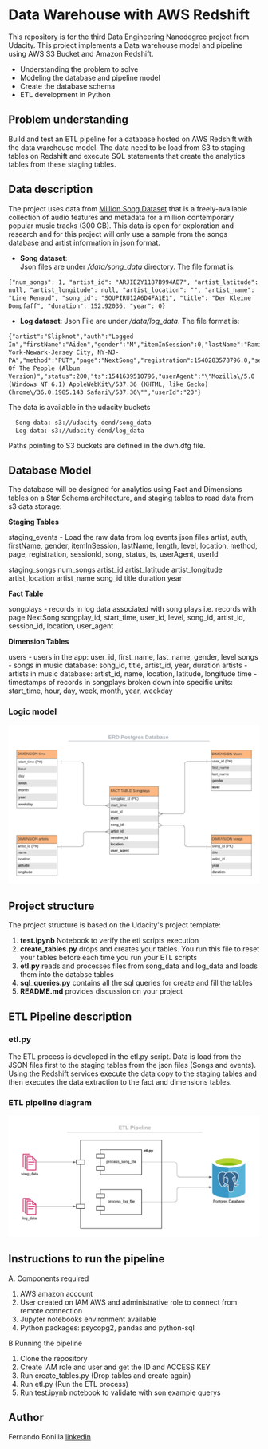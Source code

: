 # Data Warehouse with AWS Redshift

This repository is for the third Data Engineering Nanodegree project from Udacity. This project implements a Data warehouse model and pipeline using AWS S3  Bucket and Amazon Redshift.

- Understanding the problem to solve
- Modeling the database and pipeline model
- Create the database schema
- ETL development in Python


## Problem understanding

Build and test an ETL pipeline for a database hosted on AWS Redshift with the data warehouse model. The data need to be load from S3 to staging tables on Redshift and execute SQL statements that create the analytics tables from these staging tables.


## Data description

The project uses data from [Million Song Dataset](https://labrosa.ee.columbia.edu/millionsong/) that is a freely-available collection of audio features and metadata for a million contemporary popular music tracks (300 GB). This data is open for exploration and research and for this project will only use a sample from the songs database and artist information in json format.
  
- **Song dataset**:  
  Json files are under */data/song_data* directory. The file format is:

```
{"num_songs": 1, "artist_id": "ARJIE2Y1187B994AB7", "artist_latitude": null, "artist_longitude": null, "artist_location": "", "artist_name": "Line Renaud", "song_id": "SOUPIRU12A6D4FA1E1", "title": "Der Kleine Dompfaff", "duration": 152.92036, "year": 0}
```

- **Log dataset**: 
  Json File are under */data/log_data*. The file format is:

```
{"artist":"Slipknot","auth":"Logged In","firstName":"Aiden","gender":"M","itemInSession":0,"lastName":"Ramirez","length":192.57424,"level":"paid","location":"New York-Newark-Jersey City, NY-NJ-PA","method":"PUT","page":"NextSong","registration":1540283578796.0,"sessionId":19,"song":"Opium Of The People (Album Version)","status":200,"ts":1541639510796,"userAgent":"\"Mozilla\/5.0 (Windows NT 6.1) AppleWebKit\/537.36 (KHTML, like Gecko) Chrome\/36.0.1985.143 Safari\/537.36\"","userId":"20"}
```

The data is available in the udacity buckets 

```
  Song data: s3://udacity-dend/song_data
  Log data: s3://udacity-dend/log_data

```
Paths pointing to S3 buckets are defined in the dwh.dfg file.


## Database Model

The database will be designed for analytics using Fact and Dimensions tables on a Star Schema architecture, and staging tables to read data from s3 data storage:

**Staging Tables**

  staging_events - Load the raw data from log events json files
  artist, auth, firstName, gender, itemInSession, lastName, length, level, location, method, page, registration, sessionId, song, status, ts, userAgent, userId

  staging_songs
  num_songs	artist_id	artist_latitude	artist_longitude	artist_location	artist_name	song_id	title	duration	year
  

**Fact Table**

  songplays - records in log data associated with song plays i.e. records with page NextSong
    songplay_id, start_time, user_id, level, song_id, artist_id, session_id, location, user_agent


**Dimension Tables**

  users - users in the app: user_id, first_name, last_name, gender, level
  songs - songs in music database: song_id, title, artist_id, year, duration
  artists - artists in music database: artist_id, name, location, latitude, longitude
  time - timestamps of records in songplays broken down into specific units: start_time, hour, day, week, month, year, weekday


### Logic model

![Logic model](https://github.com/Fer-Bonilla/Udacity-Data-Engineering-data-modeling-with-postgres/blob/main/images/ERD_Postgres_Database.png)


## Project structure

The project structure is based on the Udacity's project template:
1. **test.ipynb** Notebook to verify the etl scripts execution
2. **create_tables.py** drops and creates your tables. You run this file to reset your tables before each time you run your ETL scripts
3. **etl.py** reads and processes files from song_data and log_data and loads them into the databse tables
4. **sql_queries.py** contains all the sql queries for create and fill the tables
5. **README.md** provides discussion on your project

## ETL Pipeline description

### etl.py
The ETL process is developed in the etl.py script. Data is load from the JSON files first to the staging tables from the json files (Songs and events). Using the Redshift services execute the data copy to the staging tables and then executes the data extraction to the fact and dimensions tables.

### ETL pipeline diagram

![ETL pipeline diagram](https://github.com/Fer-Bonilla/Udacity-Data-Engineering-data-modeling-with-postgres/blob/main/images/ETL_Pipeline.png)

## Instructions to run the pipeline

A. Components required

 1.	AWS amazon account
 2.	User created on IAM AWS and administrative role to connect from remote connection
 3.	Jupyter notebooks environment available
 4.	Python packages: psycopg2, pandas and python-sql

B Running the pipeline

 1.	Clone the repository
 2.	Create IAM role and user and get the ID and ACCESS KEY
 3.	Run create_tables.py (Drop tables and create again)
 4.	Run etl.py (Run the ETL process)
 5.	Run test.ipynb notebook to validate with son example querys

## Author 
Fernando Bonilla [linkedin](https://www.linkedin.com/in/fer-bonilla/)
